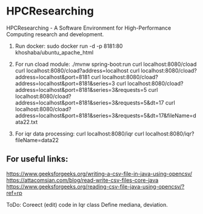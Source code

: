 # HPCResearching

HPCResearching - A Software Environment for High-Performance Computing research and development.


1. Run docker:
sudo docker run -d -p 8181:80 khoshaba/ubuntu_apache_html

2. For run cload module:
./mvnw spring-boot:run
curl localhost:8080/cload
curl localhost:8080/cload?address=localhost
curl localhost:8080/cload?address=localhost\&port=8181
curl localhost:8080/cload?address=localhost\&port=8181\&series=3
curl localhost:8080/cload?address=localhost\&port=8181\&series=3\&requests=5
curl localhost:8080/cload?address=localhost\&port=8181\&series=3\&requests=5\&dt=17
curl localhost:8080/cload?address=localhost\&port=8181\&series=3\&requests=5\&dt=17\&fileName=data22.txt

3. For iqr data processing:
curl localhost:8080/iqr
curl localhost:8080/iqr?fileName=data22

For useful links:
-----------------------------------
https://www.geeksforgeeks.org/writing-a-csv-file-in-java-using-opencsv/
https://attacomsian.com/blog/read-write-csv-files-core-java
https://www.geeksforgeeks.org/reading-csv-file-java-using-opencsv/?ref=rp

ToDo:
Coreect (edit) code in Iqr class
Define mediana, deviation.



